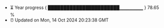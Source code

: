 - ⏳ Year progress { ███████████████████████▁▁▁▁▁▁▁ } 78.65 %
- ⏰ Updated on Mon, 14 Oct 2024 20:23:38 GMT

